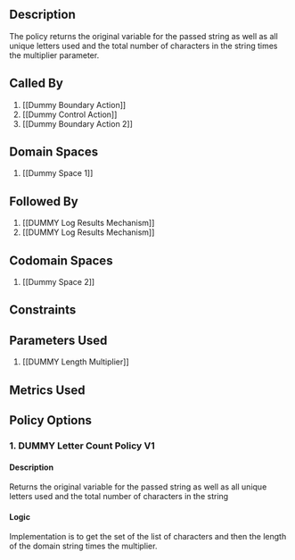 ## Description

The policy returns the original variable for the passed string as well as all unique letters used and the total number of characters in the string times the multiplier parameter.
## Called By
1. [[Dummy Boundary Action]]
2. [[Dummy Control Action]]
3. [[Dummy Boundary Action 2]]
## Domain Spaces
1. [[Dummy Space 1]]
## Followed By
1. [[DUMMY Log Results Mechanism]]
2. [[DUMMY Log Results Mechanism]]
## Codomain Spaces
1. [[Dummy Space 2]]
## Constraints
## Parameters Used
1. [[DUMMY Length Multiplier]]
## Metrics Used
## Policy Options
### 1. DUMMY Letter Count Policy V1
#### Description
Returns the original variable for the passed string as well as all unique letters used and the total number of characters in the string
#### Logic
Implementation is to get the set of the list of characters and then the length of the domain string times the multiplier.


